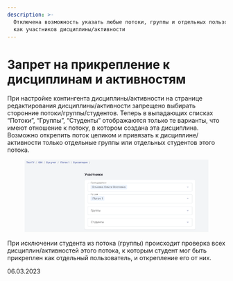 ```yaml
---
description: >-
  Отключена возможность указать любые потоки, группы и отдельных пользователей
  как участников дисциплины/активности
---
```


# Запрет на прикрепление к дисциплинам и активностям

При настройке контингента дисциплины/активности на странице редактирования дисциплины/активности запрещено выбирать сторонние потоки/группы/студентов. Теперь в выпадающих списках “Потоки”, “Группы”, “Студенты” отображаются только те варианты, что имеют отношение к потоку, в котором создана эта дисциплина. Возможно открепить поток целиком и привязать к дисциплине/активности только отдельные группы или отдельных студентов этого потока.

<figure><img src="../../.gitbook/assets/image (441).png" alt=""><figcaption></figcaption></figure>

При исключении студента из потока (группы) происходит проверка всех дисциплин/активностей этого потока, к которым студент мог быть прикреплен как отдельный пользователь, и открепление его от них.

06.03.2023

